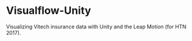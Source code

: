 # Visualflow-Unity
Visualizing Vitech insurance data with Unity and the Leap Motion (for HTN 2017).
